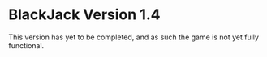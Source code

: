 # BlackJack Version 1.4

This version has yet to be completed, and as such the game is not yet fully functional.
